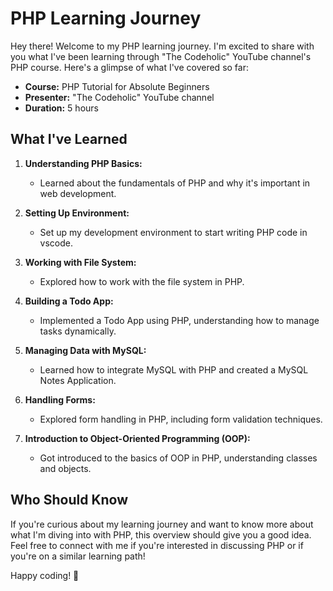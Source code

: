 # PHP Learning Journey

Hey there! Welcome to my PHP learning journey. I'm excited to share with you what I've been learning through "The Codeholic" YouTube channel's PHP course. Here's a glimpse of what I've covered so far:

- **Course:** PHP Tutorial for Absolute Beginners
- **Presenter:** "The Codeholic" YouTube channel
- **Duration:** 5 hours

## What I've Learned

1. **Understanding PHP Basics:**

   - Learned about the fundamentals of PHP and why it's important in web development.

2. **Setting Up Environment:**

   - Set up my development environment to start writing PHP code in vscode.

3. **Working with File System:**

   - Explored how to work with the file system in PHP.

4. **Building a Todo App:**

   - Implemented a Todo App using PHP, understanding how to manage tasks dynamically.

5. **Managing Data with MySQL:**

   - Learned how to integrate MySQL with PHP and created a MySQL Notes Application.

6. **Handling Forms:**

   - Explored form handling in PHP, including form validation techniques.

7. **Introduction to Object-Oriented Programming (OOP):**
   - Got introduced to the basics of OOP in PHP, understanding classes and objects.

## Who Should Know

If you're curious about my learning journey and want to know more about what I'm diving into with PHP, this overview should give you a good idea. Feel free to connect with me if you're interested in discussing PHP or if you're on a similar learning path!

Happy coding! 🚀
